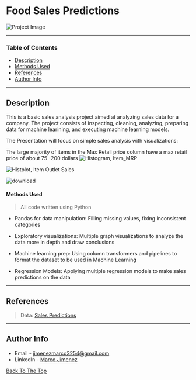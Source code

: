 # Food Sales Predictions
![Project Image](https://v5c5v6u7.stackpathcdn.com/wp-content/uploads/blog/demand-forecasting.jpg)

---

### Table of Contents

- [Description](#description)
- [Methods Used](#methods-used)
- [References](#references)
- [Author Info](#author-info)

---

## Description

This is a basic sales analysis project aimed at analyzing sales data for a company. The project consists of inspecting, cleaning, analyzing, preparing data for machine learining, and executing machine learning models.

The Presentation will focus on simple sales analysis with visualizations:

The large majority of items in the Max Retail price column have a max retail price of about 75 -200 dollars
![Histogram, Item_MRP](https://user-images.githubusercontent.com/97704503/161151289-63372be6-0daf-4bf1-922d-d0e12fbc4e8c.png)

![Histplot, Item Outlet Sales](https://user-images.githubusercontent.com/97704503/161152305-f7fb237e-0476-419c-b761-d3f40f4ce249.png)

![download](https://user-images.githubusercontent.com/97704503/161154511-a0e7e4ff-98f4-4ece-a095-05b4632181c4.png)


#### Methods Used
> All code written using Python
- Pandas for data manipulation: Filling missing values, fixing inconsistent categories

- Exploratory visualizations: Multiple graph visualizations to analyze the data more in depth and draw conclusions

- Machine learning prep: Using column transformers and pipelines to format the dataset to be used in Machine Learning

- Regression Models: Applying multiple regression models to make sales predictions on the data 

---

## References
>Data: [Sales Predictions](https://drive.google.com/file/d/1syH81TVrbBsdymLT_jl2JIf6IjPXtSQw/view)
---

## Author Info

- Email - jimenezmarco3254@gmail.com
- LinkedIn - [Marco Jimenez](https://www.linkedin.com/in/marco-jimenez-50637922b/)

[Back To The Top](#Food-Sales-Predictions)
